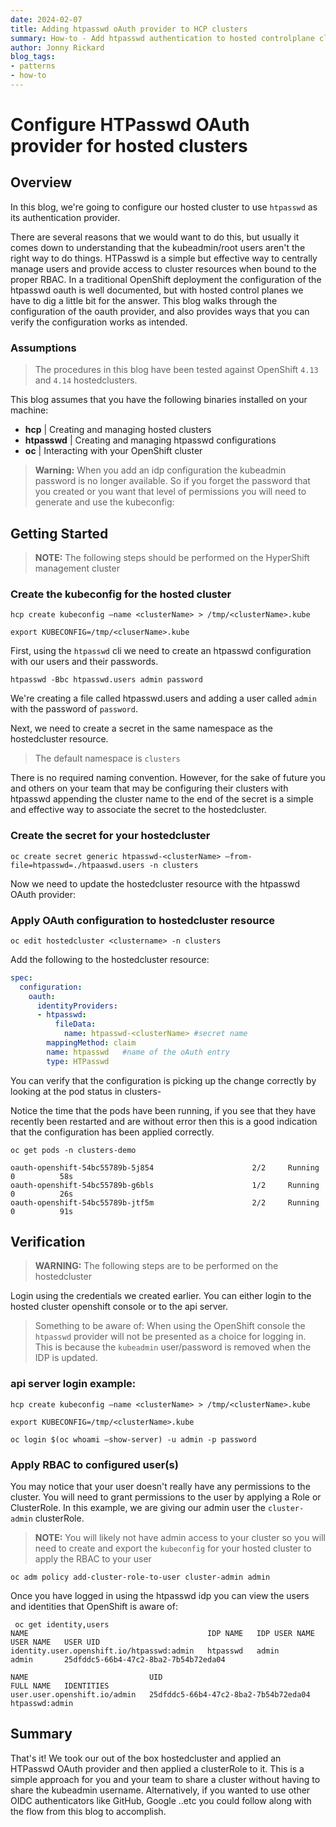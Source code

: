 ```yaml
---
date: 2024-02-07
title: Adding htpasswd oAuth provider to HCP clusters
summary: How-to - Add htpasswd authentication to hosted controlplane clusters
author: Jonny Rickard
blog_tags:
- patterns
- how-to
---
```


# Configure HTPasswd OAuth provider for hosted clusters

## Overview 

In this blog, we're going to configure our hosted cluster to use `htpasswd` as its authentication provider.

There are several reasons that we would want to do this, but usually it comes down to understanding that the kubeadmin/root users aren't the right way to do things. HTPasswd is a simple but effective way to centrally manage users and provide access to cluster resources when bound to the proper RBAC. In a traditional OpenShift deployment the configuration of the htpasswd oauth is well documented, but with hosted control planes we have to dig a little bit for the answer. This blog walks through the configuration of the oauth provider, and also provides ways that you can verify the configuration works as intended. 

### Assumptions
> The procedures in this blog have been tested against OpenShift `4.13` and `4.14` hostedclusters.

This blog assumes that you have the following binaries installed on your machine:

- **hcp** <tab> | Creating and managing hosted clusters
- **htpasswd** <tab> | Creating and managing htpasswd configurations
- **oc** <tab> | Interacting with your OpenShift cluster

> **Warning:** When you add an idp configuration the kubeadmin password is no longer available. So if you forget the password that you created or you want that level of permissions you will need to generate and use the kubeconfig:

## Getting Started

> **NOTE:** The following steps should be performed on the HyperShift management cluster

### Create the kubeconfig for the hosted cluster

```shell
hcp create kubeconfig –name <clusterName> > /tmp/<clusterName>.kube

export KUBECONFIG=/tmp/<cluserName>.kube
```

First, using the `htpasswd` cli we need to create an htpasswd configuration with our users and their passwords.

`htpasswd -Bbc htpasswd.users admin password`

We're creating a file called htpasswd.users and adding a user called `admin` with the password of `password`.

Next, we need to create a secret in the same namespace as the hostedcluster resource.

> The default namespace is `clusters`

There is no required naming convention. However, for the sake of future you and others on your team that may be configuring their clusters with htpasswd appending the cluster name to the end of the secret is a simple and effective way to associate the secret to the hostedcluster.

### Create the secret for your hostedcluster

`oc create secret generic htpasswd-<clusterName> –from-file=htpasswd=./htpaaswd.users -n clusters`

Now we need to update the hostedcluster resource with the htpasswd OAuth provider:

### Apply OAuth configuration to hostedcluster resource

`oc edit hostedcluster <clustername> -n clusters`

Add the following to the hostedcluster resource:

```yaml
spec:
  configuration:
    oauth:
      identityProviders:
      - htpasswd:
          fileData:
            name: htpasswd-<clusterName> #secret name
        mappingMethod: claim
        name: htpasswd   #name of the oAuth entry
        type: HTPasswd
```

You can verify that the configuration is picking up the change correctly by looking at the pod status in clusters-<clustername>

Notice the time that the pods have been running, if you see that they have recently been restarted and are without error then this is a good indication that the configuration has been applied correctly.

```shell
oc get pods -n clusters-demo

oauth-openshift-54bc55789b-5j854                      2/2     Running   0          58s
oauth-openshift-54bc55789b-g6bls                      1/2     Running   0          26s
oauth-openshift-54bc55789b-jtf5m                      2/2     Running   0          91s
```

## Verification

> **WARNING:** The following steps are to be performed on the hostedcluster

Login using the credentials we created earlier. You can either login to the hosted cluster openshift console or to the api server. 

> Something to be aware of: When using the OpenShift console the `htpasswd` provider will not be presented as a choice for logging in. This is because the `kubeadmin` user/password  is removed when the IDP is updated.

### api server login example:

```shell
hcp create kubeconfig –name <clusterName> > /tmp/<clusterName>.kube

export KUBECONFIG=/tmp/<clusterName>.kube

oc login $(oc whoami –show-server) -u admin -p password
```

### Apply RBAC to configured user(s)

You may notice that your user doesn't really have any permissions to the cluster. You will need to grant permissions to the user by applying a Role or ClusterRole. In this example, we are giving our admin user the `cluster-admin` clusterRole. 

> **NOTE:** You will likely not have admin access to your cluster so you will need to create and export the `kubeconfig` for your hosted cluster to apply the RBAC to your user

`oc adm policy add-cluster-role-to-user cluster-admin admin`

Once you have logged in using the htpasswd idp you can view the users and identities that OpenShift is aware of:

```shell
 oc get identity,users
NAME                                        IDP NAME   IDP USER NAME   USER NAME   USER UID
identity.user.openshift.io/htpasswd:admin   htpasswd   admin           admin       25dfddc5-66b4-47c2-8ba2-7b54b72eda04

NAME                           UID                                    FULL NAME   IDENTITIES
user.user.openshift.io/admin   25dfddc5-66b4-47c2-8ba2-7b54b72eda04               htpasswd:admin
```

## Summary

That's it! We took our out of the box hostedcluster and applied an HTPasswd OAuth provider and then applied a clusterRole to it. This is a simple approach for you and your team to share a cluster without having to share the kubeadmin username. Alternatively, if you wanted to use other OIDC authenticators like GitHub, Google ..etc you could follow along with the flow from this blog to accomplish. 
